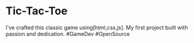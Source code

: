 # Tic-Tac-Toe
I've crafted this classic game using[html,css,js]. My first project built with passion and dedication.
#GameDev #OpenSource
